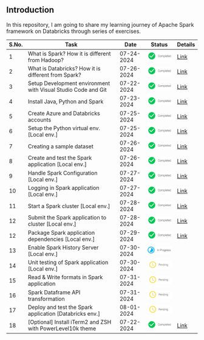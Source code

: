 ## Introduction

In this repository, I am going to share my learning journey of Apache Spark framework on Databricks through series of exercises. 

| S.No. | Task                                                          | Date       | Status                                        | Details                                                                 |
|-------|---------------------------------------------------------------|------------|-----------------------------------------------|-------------------------------------------------------------------------|
| 1     | What is Spark? How it is different from Hadoop?               | 07-24-2024 | ![Completed](./images/icons/completed.png)    | [Link](./docs/basics.md#what-is-spark)                                  |
| 2     | What is Databricks? How it is different from Spark?           | 07-26-2024 | ![Completed](./images/icons/completed.png)    | [Link](./docs/basics.md#what-is-databricks)                             |
| 3     | Setup Development environment with Visual Studio Code and Git | 07-22-2024 | ![Completed](./images/icons/completed.png)    | [Link](./docs/setup_dev_machine.md#development-tools-setup)             |
| 4     | Install Java, Python and Spark                                | 07-23-2024 | ![Completed](./images/icons/completed.png)    | [Link](./docs/setup_dev_machine.md#spark-setup)                         |
| 5     | Create Azure and Databricks accounts                          | 07-25-2024 | ![Completed](./images/icons/completed.png)    | [Link](./docs/setup_dev_machine.md#azure-and-databricks-setup)          |
| 6     | Setup the Python virtual env. [Local env.]                    | 07-25-2024 | ![Completed](./images/icons/completed.png)    | [Link](./docs/setup_dev_machine.md#setup-python-virtual-env)            |
| 7     | Creating a sample dataset                                     | 07-26-2024 | ![Completed](./images/icons/completed.png)    | [Link](./docs/dataset.md#create-a-sample-dataset)                       |
| 8     | Create and test the Spark application [Local env.]            | 07-26-2024 | ![Completed](./images/icons/completed.png)    | [Link](./docs/implementation.md#first-application)                      |
| 9     | Handle Spark Configuration [Local env.]                       | 07-27-2024 | ![Completed](./images/icons/completed.png)    | [Link](./docs/implementation.md#handling-spark-configuration)           |
| 10    | Logging in Spark application [Local env.]                     | 07-27-2024 | ![Completed](./images/icons/completed.png)    | [Link](./docs/implementation.md#creating-a-custom-logger)               |
| 11    | Start a Spark cluster [Local env.]                            | 07-28-2024 | ![Completed](./images/icons/completed.png)    | [Link](./docs/setup_dev_machine.md#start-a-spark-cluster)               |
| 12    | Submit the Spark application to cluster [Local env.]          | 07-28-2024 | ![Completed](./images/icons/completed.png)    | [Link](./docs/implementation.md#deploy-the-spark-application)           |
| 12    | Package Spark application dependencies [Local env.]           | 07-29-2024 | ![Completed](./images/icons/completed.png)    | [Link](./docs/implementation.md#package-spark-application-dependencies) |
| 13    | Enable Spark History Server [Local env.]                      | 07-30-2024 | ![In-Progress](./images/icons/inprogress.png) |                                                                         |
| 14    | Unit testing of Spark application [Local env.]                | 07-30-2024 | ![Pending](./images/icons/pending.png)        |                                                                         |
| 15    | Read & Write formats in Spark application                     | 07-31-2024 | ![Pending](./images/icons/pending.png)        |                                                                         |
| 16    | Spark Dataframe API transformation                            | 07-31-2024 | ![Pending](./images/icons/pending.png)        |                                                                         |
| 17    | Deploy and test the Spark application [Databricks env.]       | 08-01-2024 | ![Pending](./images/icons/pending.png)        |                                                                         |
| 18    | [Optional] Install iTerm2 and ZSH with PowerLevel10k theme    | 07-22-2024 | ![Completed](./images/icons/completed.png)    | [Link](./docs/setup_dev_machine.md#terminal-setup)                      |
